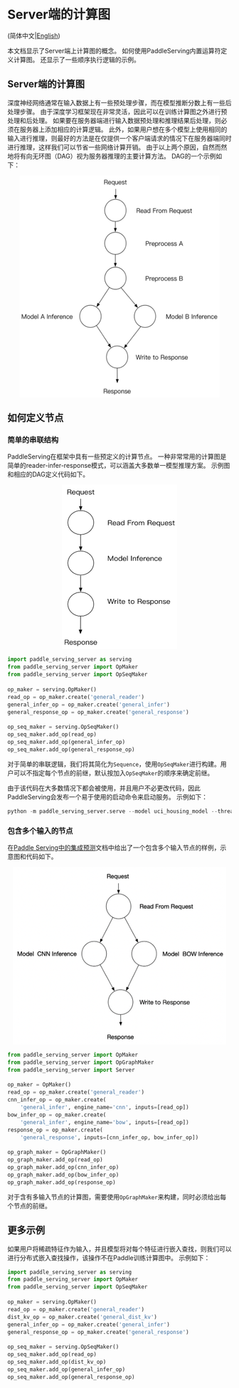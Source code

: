 # Server端的计算图

(简体中文|[English](./SERVER_DAG.md))

本文档显示了Server端上计算图的概念。 如何使用PaddleServing内置运算符定义计算图。 还显示了一些顺序执行逻辑的示例。

## Server端的计算图

深度神经网络通常在输入数据上有一些预处理步骤，而在模型推断分数上有一些后处理步骤。 由于深度学习框架现在非常灵活，因此可以在训练计算图之外进行预处理和后处理。 如果要在服务器端进行输入数据预处理和推理结果后处理，则必须在服务器上添加相应的计算逻辑。 此外，如果用户想在多个模型上使用相同的输入进行推理，则最好的方法是在仅提供一个客户端请求的情况下在服务器端同时进行推理，这样我们可以节省一些网络计算开销。 由于以上两个原因，自然而然地将有向无环图（DAG）视为服务器推理的主要计算方法。 DAG的一个示例如下：

<center>
<img src='server_dag.png' width = "450" height = "500" align="middle"/>
</center>

## 如何定义节点

### 简单的串联结构

PaddleServing在框架中具有一些预定义的计算节点。 一种非常常用的计算图是简单的reader-infer-response模式，可以涵盖大多数单一模型推理方案。 示例图和相应的DAG定义代码如下。
<center>
<img src='simple_dag.png' width = "260" height = "370" align="middle"/>
</center>

``` python
import paddle_serving_server as serving
from paddle_serving_server import OpMaker
from paddle_serving_server import OpSeqMaker

op_maker = serving.OpMaker()
read_op = op_maker.create('general_reader')
general_infer_op = op_maker.create('general_infer')
general_response_op = op_maker.create('general_response')

op_seq_maker = serving.OpSeqMaker()
op_seq_maker.add_op(read_op)
op_seq_maker.add_op(general_infer_op)
op_seq_maker.add_op(general_response_op)
```

对于简单的串联逻辑，我们将其简化为`Sequence`，使用`OpSeqMaker`进行构建。用户可以不指定每个节点的前继，默认按加入`OpSeqMaker`的顺序来确定前继。

由于该代码在大多数情况下都会被使用，并且用户不必更改代码，因此PaddleServing会发布一个易于使用的启动命令来启动服务。 示例如下：

``` python
python -m paddle_serving_server.serve --model uci_housing_model --thread 10 --port 9292
```

### 包含多个输入的节点

在[Paddle Serving中的集成预测](MODEL_ENSEMBLE_IN_PADDLE_SERVING_CN.md)文档中给出了一个包含多个输入节点的样例，示意图和代码如下。

<center>
<img src='complex_dag.png' width = "480" height = "400" align="middle"/>
</center>

```python
from paddle_serving_server import OpMaker
from paddle_serving_server import OpGraphMaker
from paddle_serving_server import Server

op_maker = OpMaker()
read_op = op_maker.create('general_reader')
cnn_infer_op = op_maker.create(
    'general_infer', engine_name='cnn', inputs=[read_op])
bow_infer_op = op_maker.create(
    'general_infer', engine_name='bow', inputs=[read_op])
response_op = op_maker.create(
    'general_response', inputs=[cnn_infer_op, bow_infer_op])

op_graph_maker = OpGraphMaker()
op_graph_maker.add_op(read_op)
op_graph_maker.add_op(cnn_infer_op)
op_graph_maker.add_op(bow_infer_op)
op_graph_maker.add_op(response_op)
```

对于含有多输入节点的计算图，需要使用`OpGraphMaker`来构建，同时必须给出每个节点的前继。

## 更多示例

如果用户将稀疏特征作为输入，并且模型将对每个特征进行嵌入查找，则我们可以进行分布式嵌入查找操作，该操作不在Paddle训练计算图中。 示例如下：

``` python
import paddle_serving_server as serving
from paddle_serving_server import OpMaker
from paddle_serving_server import OpSeqMaker

op_maker = serving.OpMaker()
read_op = op_maker.create('general_reader')
dist_kv_op = op_maker.create('general_dist_kv')
general_infer_op = op_maker.create('general_infer')
general_response_op = op_maker.create('general_response')

op_seq_maker = serving.OpSeqMaker()
op_seq_maker.add_op(read_op)
op_seq_maker.add_op(dist_kv_op)
op_seq_maker.add_op(general_infer_op)
op_seq_maker.add_op(general_response_op)
```
